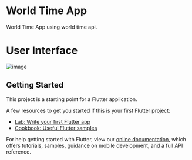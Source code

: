 # World Time App
World Time App using world time api.

# User Interface 
![image](https://user-images.githubusercontent.com/49908163/155936205-1a295488-d577-4c2d-a16c-3e5fc2cf227b.png)


## Getting Started

This project is a starting point for a Flutter application.

A few resources to get you started if this is your first Flutter project:

- [Lab: Write your first Flutter app](https://flutter.dev/docs/get-started/codelab)
- [Cookbook: Useful Flutter samples](https://flutter.dev/docs/cookbook)

For help getting started with Flutter, view our
[online documentation](https://flutter.dev/docs), which offers tutorials,
samples, guidance on mobile development, and a full API reference.
